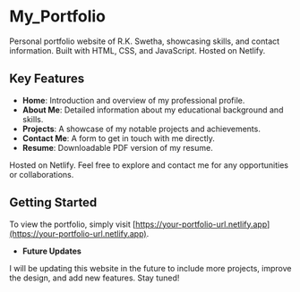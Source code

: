 # My_Portfolio
Personal portfolio website of R.K. Swetha, showcasing skills, and contact information. Built with HTML, CSS, and JavaScript. Hosted on Netlify.

## Key Features

- **Home**: Introduction and overview of my professional profile.
- **About Me**: Detailed information about my educational background and skills.
- **Projects**: A showcase of my notable projects and achievements.
- **Contact Me**: A form to get in touch with me directly.
- **Resume**: Downloadable PDF version of my resume.

Hosted on Netlify. Feel free to explore and contact me for any opportunities or collaborations.

## Getting Started

To view the portfolio, simply visit [https://your-portfolio-url.netlify.app](https://your-portfolio-url.netlify.app).

- **Future Updates**

I will be updating this website in the future to include more projects, improve the design, and add new features. Stay tuned!
